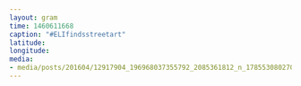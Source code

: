 ```yaml
---
layout: gram
time: 1460611668
caption: "#ELIfindsstreetart"
latitude: 
longitude: 
media:
- media/posts/201604/12917904_196968037355792_2085361812_n_17855308027034644.jpg
---
```

